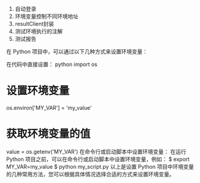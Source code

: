 1. 自动登录
2. 环境变量控制不同环境地址
3. resultClient封装
4. 测试环境执行的注解
5. 测试报告

在 Python 项目中，可以通过以下几种方式来设置环境变量：

在代码中直接设置：
python
import os

# 设置环境变量
os.environ['MY_VAR'] = 'my_value'

# 获取环境变量的值
value = os.getenv('MY_VAR')
在命令行或启动脚本中设置环境变量： 在运行 Python 项目之前，可以在命令行或启动脚本中设置环境变量，例如：
$ export MY_VAR=my_value
$ python my_script.py
以上是设置 Python 项目中环境变量的几种常用方法，您可以根据具体情况选择合适的方式来设置环境变量。
